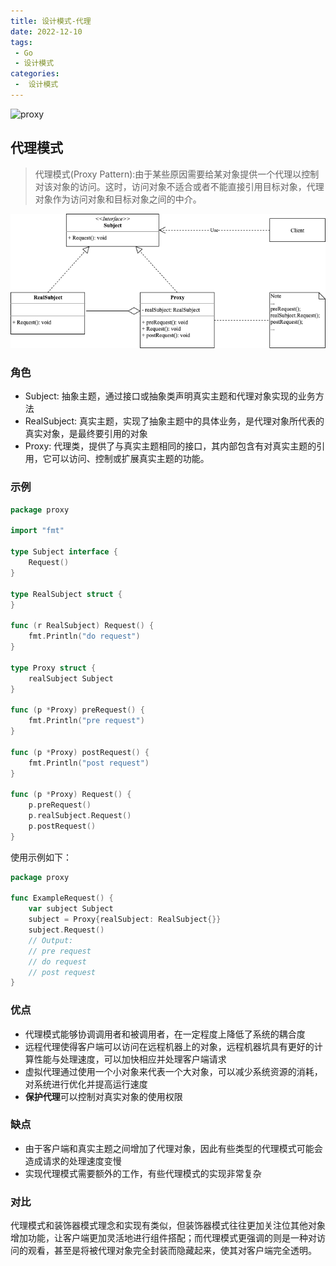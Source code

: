 ```yaml
---
title: 设计模式-代理
date: 2022-12-10
tags:
 - Go
 - 设计模式
categories:
 -  设计模式
---
```


![proxy](https://refactoringguru.cn/images/patterns/content/proxy/proxy-2x.png)

<!-- more -->

## 代理模式
> 代理模式(Proxy Pattern):由于某些原因需要给某对象提供一个代理以控制对该对象的访问。这时，访问对象不适合或者不能直接引用目标对象，代理对象作为访问对象和目标对象之间的中介。

![代理模式](../images/proxy.png)

### 角色

- Subject: 抽象主题，通过接口或抽象类声明真实主题和代理对象实现的业务方法
- RealSubject: 真实主题，实现了抽象主题中的具体业务，是代理对象所代表的真实对象，是最终要引用的对象
- Proxy: 代理类，提供了与真实主题相同的接口，其内部包含有对真实主题的引用，它可以访问、控制或扩展真实主题的功能。

### 示例
```go
package proxy

import "fmt"

type Subject interface {
	Request()
}

type RealSubject struct {
}

func (r RealSubject) Request() {
	fmt.Println("do request")
}

type Proxy struct {
	realSubject Subject
}

func (p *Proxy) preRequest() {
	fmt.Println("pre request")
}

func (p *Proxy) postRequest() {
	fmt.Println("post request")
}

func (p *Proxy) Request() {
	p.preRequest()
	p.realSubject.Request()
	p.postRequest()
}
```
使用示例如下：
```go
package proxy

func ExampleRequest() {
	var subject Subject
	subject = Proxy{realSubject: RealSubject{}}
	subject.Request()
	// Output:
	// pre request
	// do request
	// post request
}
```

### 优点

- 代理模式能够协调调用者和被调用者，在一定程度上降低了系统的耦合度
- 远程代理使得客户端可以访问在远程机器上的对象，远程机器坑具有更好的计算性能与处理速度，可以加快相应并处理客户端请求
- 虚拟代理通过使用一个小对象来代表一个大对象，可以减少系统资源的消耗，对系统进行优化并提高运行速度
- **保护代理**可以控制对真实对象的使用权限

### 缺点

- 由于客户端和真实主题之间增加了代理对象，因此有些类型的代理模式可能会造成请求的处理速度变慢
- 实现代理模式需要额外的工作，有些代理模式的实现非常复杂

### 对比
代理模式和装饰器模式理念和实现有类似，但装饰器模式往往更加关注位其他对象增加功能，让客户端更加灵活地进行组件搭配；而代理模式更强调的则是一种对访问的观看，甚至是将被代理对象完全封装而隐藏起来，使其对客户端完全透明。

